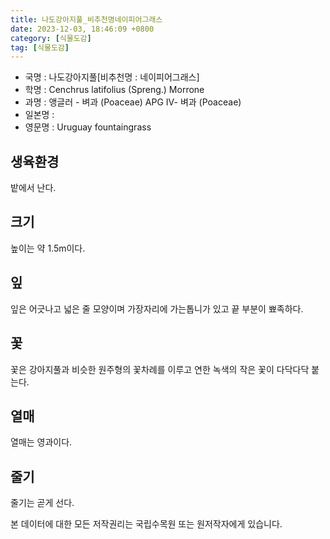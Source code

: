 ```yaml
---
title: 나도강아지풀_비추천명네이피어그래스
date: 2023-12-03, 18:46:09 +0800
category: [식물도감]
tag: [식물도감]
---
```




- 국명 : 나도강아지풀[비추천명 : 네이피어그래스]
- 학명 : Cenchrus latifolius (Spreng.) Morrone
- 과명 : 앵글러 - 벼과 (Poaceae) APG Ⅳ- 벼과 (Poaceae)
- 일본명 : 
- 영문명 : Uruguay fountaingrass


## 생육환경
밭에서 난다.
## 크기
높이는 약 1.5m이다. 
## 잎
잎은 어긋나고 넓은 줄 모양이며 가장자리에  가는톱니가 있고 끝 부분이 뾰족하다. 
## 꽃
꽃은 강아지풀과 비슷한 원주형의 꽃차례를 이루고 연한 녹색의 작은 꽃이 다닥다닥 붙는다.
## 열매
열매는 영과이다.
## 줄기
줄기는 곧게 선다.






본 데이터에 대한 모든 저작권리는 국립수목원 또는 원저작자에게 있습니다.
